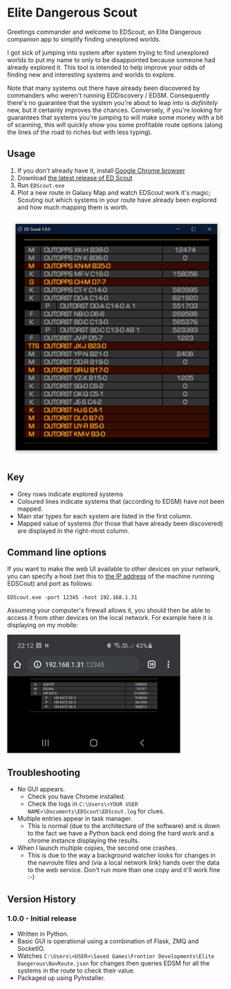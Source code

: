 # Elite Dangerous Scout


Greetings commander and welcome to EDScout; an Elite Dangerous companion app to simplify finding unexplored worlds.

I got sick of jumping into system after system trying to find unexplored worlds to put my name to only to be disappointed because someone had already explored it. This tool is intended to help improve your odds of finding new and interesting systems and worlds to explore.

Note that many systems out there have already been discovered by commanders who weren't running EDDiscovery / EDSM. Consequently there's no guarantee that the system you're about to leap into is _definitely_ new, but it certainly improves the chances. Conversely, if you're looking for guarantees that systems you're jumping to will make some money with a bit of scanning, this _will_ quickly show you some profitable route options (along the lines of the road to riches but with less typing).

## Usage
 
1. If you don't already have it, install [Google Chrome browser](https://www.google.com/intl/en_uk/chrome/)
1. Download [the latest release of ED Scout](https://github.com/joncage/ed-scout/releases/tag/v1.0.0)
1. Run `EDScout.exe`
1. Plot a new route in Galaxy Map and watch EDScout work it's magic; Scouting out which systems in your route have already been explored and how much mapping them is worth.

![Nav Route Example](Images/NavRouteDisplay.png)

## Key

* Grey rows indicate explored systems
* Coloured lines indicate systems that (according to EDSM) have not been mapped.
* Main star types for each system are listed in the first column.
* Mapped value of systems (for those that have already been discovered) are displayed in the right-most column.

## Command line options

If you want to make the web UI available to other devices on your network, you can specify a host (set this to [the IP address](https://www.google.com/search?q=how+to+find+the+ip+address+of+a+windows+computer) of the machine running EDSCout) and port as follows:

`EDScout.exe -port 12345 -host 192.168.1.31`

Assuming your computer's firewall allows it, you should then be able to access it from other devices on the local network. For example here it is displaying on my mobile:

![Connecting From Another Device On The Local Network](Images/RunningOnMobile.png)

## Troubleshooting

* No GUI appears.
  * Check you have Chrome installed.
  * Check the logs in `C:\Users\<YOUR USER NAME>\Documents\EDScout\EDScout.log` for clues.
* Multiple entries appear in task manager.
  * This is  normal (due to the architecture of the software) and is down to the fact we have a Python back end doing the hard work and a chrome instance displaying the results.
* When I launch multiple copies, the second one crashes.
  * This is due to the way a background watcher looks for changes in the navroute files and (via a local network link) hands over the data to the web service. Don't run more than one copy and it'll work fine :-)

## Version History

### 1.0.0 - Initial release

* Written in Python.
* Basic GUI  is operational using a combination of Flask, ZMQ and SocketIO.
* Watches `C:\Users\<USER>\Saved Games\Frontier Developments\Elite Dangerous\NavRoute.json` for changes then queries EDSM for all the systems in the route to check their value.
* Packaged up using PyInstaller. 